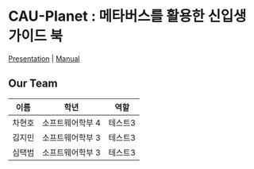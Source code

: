 # CAU-Planet : 메타버스를 활용한 신입생 가이드 북
[Presentation](https://drive.google.com/file/d/1s4Q6eSjMsn9czOSE_HFly1q1dXKv8GeC/view?usp=drive_link) | [Manual]()


## Our Team
|이름|학년|역할|
|------|---|---|
|차현호|소프트웨어학부 4|테스트3|
|김지민|소프트웨어학부 3|테스트3|
|심택범|소프트웨어학부 3|테스트3|


## 
